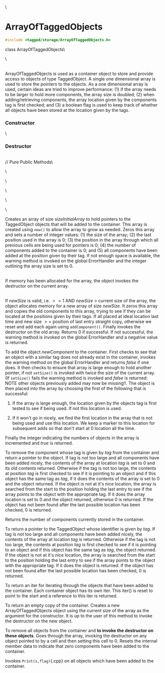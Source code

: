 \
# ArrayOfTaggedObjects 

```cpp
#include <tagged/storage/ArrayOfTaggedObjects.h>
```

class ArrayOfTaggedObjects\

\

\
ArrayOfTaggedObjects is used as a container object to store and provide
access to objects of type TaggedObject. A single one dimensional array
is used to store the pointers to the objects. As a one dimensional array
is used, certain ideas are tried to improve performance: (1) if the
array needs to be larger to hold more components, the array size is
doubled; (2) when adding/retrieving components, the array location given
by the components tag is first checked; and (3) a boolean flag is used
to keep track of whether all objects have been stored at the location
given by the tags.

### Constructor

\
### Destructor

\
// Pure Public Methods\

\

\

\

\

\

Creates an array of size *sizeInitialArray* to hold pointers to the
TaggedObject objects that will be added to the container. This array is
created using `new()` to allow the array to grow as needed. Zeros this
array and sets a number of integer values: (1) the size of the array;
(2) the last position used in the array is $0$; (3) the position in the
array through which all previous cells are being used for pointers is
$0$; (4) the number of components added to the container is $0$; and (5)
all components have been added at the position given by their tag. If
not enough space is available, the warning method is invoked on the
global ErrorHandler and the integer outlining the array size is set to
$0$.

\
If memory has been allocated for the array, the object invokes the
destructor on the current array.

\
If *newSize* is valid, i.e. $>= 1$ AND *newSize* $>$ current size of the
array, the object allocates memory for a new array of size *newSize*. It
zeros this array and copies the old components to this array, trying to
see if they can be located at the positions given by their tags. If all
placed at ideal location last time and new size $>=$ position of last
entry straight copy, otherwise we reset and add each again using
`addComponent()`. Finally invokes the destructor on the old array.
Returns $0$ if successful. If not successful, the warning method is
invoked on the global ErrorHandler and a negative value is returned.

To add the object *newComponent* to the container. First checks to see
that an object with a similar tag does not already exist in the
container, invokes the warning method on the global ErrorHandler and
returns *false* if one does. It then checks to ensure that array is
large enough to hold another pointer, if not `setSize()` is invoked with
twice the size of the current array. (If `setSize()` fails the warning
method is invoked and *false* is returned: NOTE other objects previously
added may now be missing!!. The object is then placed into the array by
choosing the first of the following that is successful:

1.  If the array is large enough, the location given by the objects tag
    is first tested to see if being used. If not this location is used.

2.  If it won't go in nicely, we find the first location in the array
    that is not being used and use this location. We keep a marker to
    this location for subsequent adds so that don't start at $0$
    location all the time.

Finally the integer indicating the numbers of objects in the array is
incremented and *true* is returned.

To remove the component whose tag is given by *tag* from the container
and return a pointer to the object. If tag is not too large and all
components have been added nicely, the contents of the array at location
*tag* is set to $0$ and its old contents returned. Otherwise if the tag
is not too large, the contents at position *tag* is first checked to see
if it is pointing to an object and if this object has the same tag as
*tag*, if it does the contents of the array is set to $0$ and the object
returned. If the object is not at it's nice location, the array is
searched from the start to the position holding the last entry to see if
the array points to the object with the appropriate tag. If it does the
array location is set to $0$ and the object returned, otherwise $0$ is
returned. If the object has not been found after the last possible
location has been checked, $0$ is returned.

Returns the number of components currently stored in the container.

To return a pointer to the TaggedObject whose identifier is given by
*tag*. If tag is not too large and all components have been added
nicely, the contents of the array at location *tag* is returned.
Otherwise if the tag is not too large, the contents at position *tag* is
first checked to see if it is pointing to an object and if this object
has the same tag as *tag*, the object returned. If the object is not at
it's nice location, the array is searched from the start to the position
holding the last entry to see if the array points to the object with the
appropriate tag. If it does the object is returned. If the object has
not been found after the last possible location has been checked, $0$ is
returned.

To return an iter for iterating through the objects that have been added
to the container. Each container object has its own iter. This iter() is
reset to point to the start and a reference to this iter is returned.

To return an empty copy of the container. Creates a new
ArrayOfTaggedObjects object using the current size of the array as the
argument for the constructor. It is up to the user of this method to
invoke the destructor on the new object.

To remove all objects from the container and **to invoke the destructor
on these objects**. Goes through the array, invoking the destructor on
any object pointed to by a cell and then setting this cell to $0$.
Resets the internal member data to indicate that zero components have
been added to the container.

Invokes `Print(s,flag)`{.cpp} on all objects which have been added to the
container.
